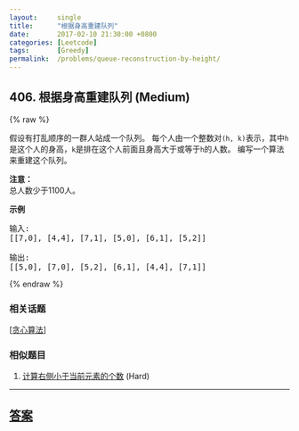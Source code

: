 ```yaml
---
layout:     single
title:      "根据身高重建队列"
date:       2017-02-10 21:30:00 +0800
categories: [Leetcode]
tags:       [Greedy]
permalink:  /problems/queue-reconstruction-by-height/
---
```


## 406. 根据身高重建队列 (Medium)

{% raw %}

<p>假设有打乱顺序的一群人站成一个队列。 每个人由一个整数对<code>(h, k)</code>表示，其中<code>h</code>是这个人的身高，<code>k</code>是排在这个人前面且身高大于或等于<code>h</code>的人数。 编写一个算法来重建这个队列。</p>

<p><strong>注意：</strong><br />
总人数少于1100人。</p>

<p><strong>示例</strong></p>

<pre>
输入:
[[7,0], [4,4], [7,1], [5,0], [6,1], [5,2]]

输出:
[[5,0], [7,0], [5,2], [6,1], [4,4], [7,1]]
</pre>

{% endraw %}

### 相关话题
  [[贪心算法](https://github.com/openset/leetcode/tree/master/tag/greedy/README.md)]

### 相似题目
  1. [计算右侧小于当前元素的个数](/problems/count-of-smaller-numbers-after-self) (Hard)

---

## [答案](https://github.com/openset/leetcode/tree/master/problems/queue-reconstruction-by-height)
